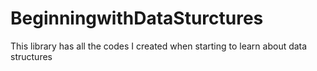 # BeginningwithDataSturctures
This library has all the codes I created when starting to learn about data structures
